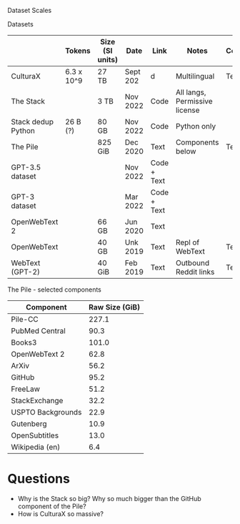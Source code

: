 Dataset Scales

Datasets

|                 | Tokens     | Size (SI units) | Date     | Link        | Notes                         | CodeText |
|-----------------|------------|-----------------|----------|-------------|-------------------------------|--------| 
| CulturaX        | 6.3 x 10^9 | 27 TB           | Sept 202 | d           | Multilingual                  | Text   |
| The Stack  |            | 3 TB            | Nov 2022 | Code        | All langs, Permissive license |
| Stack dedup Python | 26 B (?)   | 80 GB | Nov 2022 | Code        | Python only  |
| The Pile        |            | 825 GiB         | Dec 2020 | Text        | Components below              | Text   |
| GPT-3.5 dataset |            |                 | Nov 2022 | Code + Text |                               | 
| GPT-3 dataset   |            |                 | Mar 2022 | Code + Text |                               | 
| OpenWebText 2   |            | 66 GB           | Jun 2020 | Text        |                               | |  
| OpenWebText     |            | 40 GB           | Unk 2019 | Text        | Repl of WebText               | Text | 
| WebText (GPT-2) |            | 40 GiB          | Feb 2019 | Text        | Outbound Reddit links         | Text   | 

The Pile - selected components

| Component | Raw Size (GiB) |
| --- |----------------|
| Pile-CC | 227.1          |
| PubMed Central | 90.3           |
| Books3 | 101.0          |
| OpenWebText 2 | 62.8           |
| ArXiv | 56.2           |
| GitHub | 95.2           |
| FreeLaw | 51.2           |
| StackExchange | 32.2           |
| USPTO Backgrounds | 22.9           |
| Gutenberg | 10.9           |
| OpenSubtitles | 13.0           |
| Wikipedia (en) | 6.4            |

# Questions

* Why is the Stack so big? Why so much bigger than the GitHub component of the Pile?
* How is CulturaX so massive?


